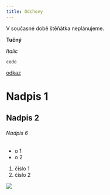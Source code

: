 ```yaml
---
title: Odchovy
---
```

V současné době štěňátka neplánujeme.

**Tučný**

*Italic*

`code`

[odkaz](www.googe.com)

# Nadpis 1

## Nadpis 2

###### Nadpis 6

* o 1
* o 2

1. číslo 1
2. číslo 2

![](/uploads/dsc_1867.jpg)

